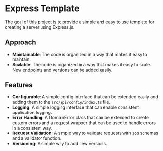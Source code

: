 # Express Template

The goal of this project is to provide a simple and easy to use template for creating a server using Express.js.

## Approach

- **Maintainable**: The code is organized in a way that makes it easy to maintain.
- **Scalable**: The code is organized in a way that makes it easy to scale. New endpoints and versions can be added easily.
<!-- TODO: - **Testable**: The code is organized in a way that makes it easy to test.  -->

## Features

- **Configurable**: A simple config interface that can be extended easily and adding them to the `src/api/config/index.ts` file.
- **Logging**: A simple logging interface that can enable consistent application logging.
- **Error Handling**: A DomainError class that can be extended to create custom errors and a request wrapper that can be used to handle errors in a consistent way.
- **Request Validation**: A simple way to validate requests with `zod` schemas and a validator function.
- **Versioning**: A simple way to add new versions.
  <!-- TODO: - **API Documentation**: A simple way to add documentation to the API. -->
  <!-- TODO: - **Testing**: A simple way to test the API. -->
  <!-- TODO: - **API Monitoring**: A simple way to monitor the API. -->

<!-- TODO ## CLI Tool

A CLI companion tool is provided [here]() for creating new express APIs using this template.
The CLI tool includes many options to configure the API to your needs. See the [CLI documentation]() for more information. -->
